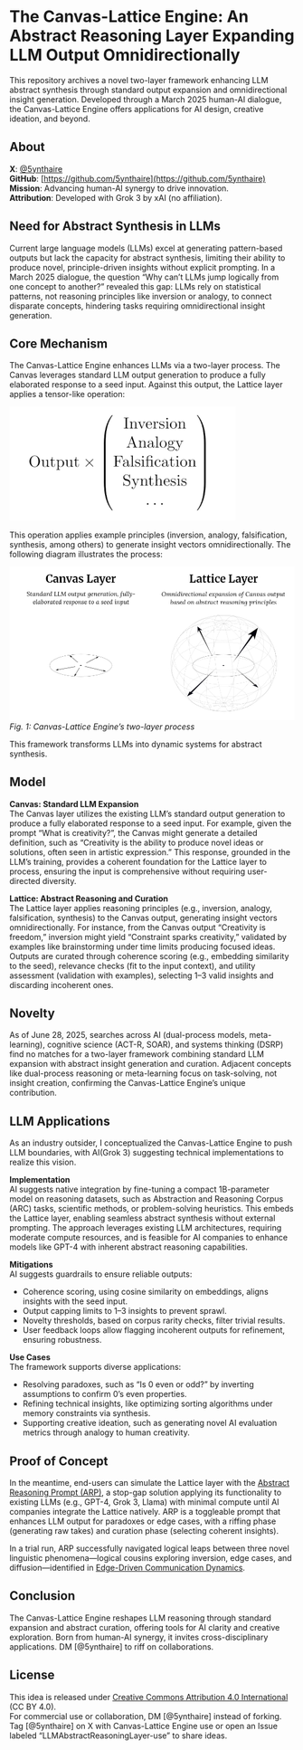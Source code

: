 # The Canvas-Lattice Engine: An Abstract Reasoning Layer Expanding LLM Output Omnidirectionally

This repository archives a novel two-layer framework enhancing LLM abstract synthesis through standard output expansion and omnidirectional insight generation. Developed through a March 2025 human-AI dialogue, the Canvas-Lattice Engine offers applications for AI design, creative ideation, and beyond. <!--Explore its origins in my Substack article [link] and join the conversation for collaboration.-->

## About

**X**: [@5ynthaire](https://x.com/5ynthaire)  
**GitHub**: [https://github.com/5ynthaire](https://github.com/5ynthaire)  
**Mission**: Advancing human-AI synergy to drive innovation.  
**Attribution**: Developed with Grok 3 by xAI (no affiliation).

## Need for Abstract Synthesis in LLMs

Current large language models (LLMs) excel at generating pattern-based outputs but lack the capacity for abstract synthesis, limiting their ability to produce novel, principle-driven insights without explicit prompting. In a March 2025 dialogue, the question “Why can’t LLMs jump logically from one concept to another?” revealed this gap: LLMs rely on statistical patterns, not reasoning principles like inversion or analogy, to connect disparate concepts, hindering tasks requiring omnidirectional insight generation.

## Core Mechanism

The Canvas-Lattice Engine enhances LLMs via a two-layer process. The Canvas leverages standard LLM output generation to produce a fully elaborated response to a seed input. Against this output, the Lattice layer applies a tensor-like operation:

![Tensor Formula](assets/formula.png)

This operation applies example principles (inversion, analogy, falsification, synthesis, among others) to generate insight vectors omnidirectionally. The following diagram illustrates the process:

![Canvas-Lattice Diagram](assets/diagram.jpg)
*Fig. 1: Canvas-Lattice Engine’s two-layer process*

This framework transforms LLMs into dynamic systems for abstract synthesis.

## Model

**Canvas: Standard LLM Expansion**  
The Canvas layer utilizes the existing LLM’s standard output generation to produce a fully elaborated response to a seed input. For example, given the prompt “What is creativity?”, the Canvas might generate a detailed definition, such as “Creativity is the ability to produce novel ideas or solutions, often seen in artistic expression.” This response, grounded in the LLM’s training, provides a coherent foundation for the Lattice layer to process, ensuring the input is comprehensive without requiring user-directed diversity.

**Lattice: Abstract Reasoning and Curation**  
The Lattice layer applies reasoning principles (e.g., inversion, analogy, falsification, synthesis) to the Canvas output, generating insight vectors omnidirectionally. For instance, from the Canvas output “Creativity is freedom,” inversion might yield “Constraint sparks creativity,” validated by examples like brainstorming under time limits producing focused ideas. Outputs are curated through coherence scoring (e.g., embedding similarity to the seed), relevance checks (fit to the input context), and utility assessment (validation with examples), selecting 1–3 valid insights and discarding incoherent ones.

## Novelty

As of June 28, 2025, searches across AI (dual-process models, meta-learning), cognitive science (ACT-R, SOAR), and systems thinking (DSRP) find no matches for a two-layer framework combining standard LLM expansion with abstract insight generation and curation. Adjacent concepts like dual-process reasoning or meta-learning focus on task-solving, not insight creation, confirming the Canvas-Lattice Engine’s unique contribution.

## LLM Applications

As an industry outsider, I conceptualized the Canvas-Lattice Engine to push LLM boundaries, with AI(Grok 3) suggesting technical implementations to realize this vision.

**Implementation**  
AI suggests native integration by fine-tuning a compact 1B-parameter model on reasoning datasets, such as Abstraction and Reasoning Corpus (ARC) tasks, scientific methods, or problem-solving heuristics. This embeds the Lattice layer, enabling seamless abstract synthesis without external prompting. The approach leverages existing LLM architectures, requiring moderate compute resources, and is feasible for AI companies to enhance models like GPT-4 with inherent abstract reasoning capabilities.

**Mitigations**  
AI suggests guardrails to ensure reliable outputs:  
- Coherence scoring, using cosine similarity on embeddings, aligns insights with the seed input.  
- Output capping limits to 1–3 insights to prevent sprawl.  
- Novelty thresholds, based on corpus rarity checks, filter trivial results.  
- User feedback loops allow flagging incoherent outputs for refinement, ensuring robustness.

**Use Cases**  
The framework supports diverse applications:  
- Resolving paradoxes, such as “Is 0 even or odd?” by inverting assumptions to confirm 0’s even properties.  
- Refining technical insights, like optimizing sorting algorithms under memory constraints via synthesis.  
- Supporting creative ideation, such as generating novel AI evaluation metrics through analogy to human creativity.

## Proof of Concept

In the meantime, end-users can simulate the Lattice layer with the [Abstract Reasoning Prompt (ARP)](https://github.com/5ynthaire/5YN-AbstractReasoning-LLM-Enhancement), a stop-gap solution applying its functionality to existing LLMs (e.g., GPT-4, Grok 3, Llama) with minimal compute until AI companies integrate the Lattice natively. ARP is a toggleable prompt that enhances LLM output for paradoxes or edge cases, with a riffing phase (generating raw takes) and curation phase (selecting coherent insights).

In a trial run, ARP successfully navigated logical leaps between three novel linguistic phenomena—logical cousins exploring inversion, edge cases, and diffusion—identified in [Edge-Driven Communication Dynamics](https://github.com/5ynthaire/5YN-EdgeDrivenCommunicationDynamics-Idea).

## Conclusion

The Canvas-Lattice Engine reshapes LLM reasoning through standard expansion and abstract curation, offering tools for AI clarity and creative exploration. Born from human-AI synergy, it invites cross-disciplinary applications. DM [@5ynthaire] to riff on collaborations.

## License

This idea is released under [Creative Commons Attribution 4.0 International](LICENSE) (CC BY 4.0).  
For commercial use or collaboration, DM [@5ynthaire] instead of forking. Tag [@5ynthaire] on X with Canvas-Lattice Engine use or open an Issue labeled “LLMAbstractReasoningLayer-use” to share ideas.